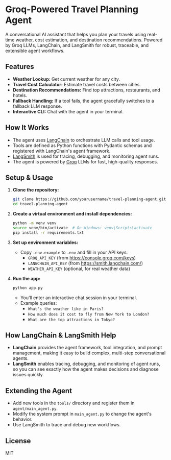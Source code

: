 # Groq-Powered Travel Planning Agent

A conversational AI assistant that helps you plan your travels using real-time weather, cost estimation, and destination recommendations. Powered by Groq LLMs, LangChain, and LangSmith for robust, traceable, and extensible agent workflows.

## Features
- **Weather Lookup:** Get current weather for any city.
- **Travel Cost Calculator:** Estimate travel costs between cities.
- **Destination Recommendations:** Find top attractions, restaurants, and hotels.
- **Fallback Handling:** If a tool fails, the agent gracefully switches to a fallback LLM response.
- **Interactive CLI:** Chat with the agent in your terminal.

## How It Works
- The agent uses [LangChain](https://github.com/langchain-ai/langchain) to orchestrate LLM calls and tool usage.
- Tools are defined as Python functions with Pydantic schemas and registered with LangChain's agent framework.
- [LangSmith](https://smith.langchain.com/) is used for tracing, debugging, and monitoring agent runs.
- The agent is powered by [Groq](https://groq.com/) LLMs for fast, high-quality responses.

## Setup & Usage
1. **Clone the repository:**
   ```bash
   git clone https://github.com/yourusername/travel-planning-agent.git
   cd travel-planning-agent
   ```
2. **Create a virtual environment and install dependencies:**
   ```bash
   python -m venv venv
   source venv/bin/activate  # On Windows: venv\Scripts\activate
   pip install -r requirements.txt
   ```
3. **Set up environment variables:**
   - Copy `.env.example` to `.env` and fill in your API keys:
     - `GROQ_API_KEY` (from https://console.groq.com/keys)
     - `LANGCHAIN_API_KEY` (from https://smith.langchain.com/)
     - `WEATHER_API_KEY` (optional, for real weather data)

4. **Run the app:**
   ```bash
   python app.py
   ```
   - You'll enter an interactive chat session in your terminal.
   - Example queries:
     - `What's the weather like in Paris?`
     - `How much does it cost to fly from New York to London?`
     - `What are the top attractions in Tokyo?`

## How LangChain & LangSmith Help
- **LangChain** provides the agent framework, tool integration, and prompt management, making it easy to build complex, multi-step conversational agents.
- **LangSmith** enables tracing, debugging, and monitoring of agent runs, so you can see exactly how the agent makes decisions and diagnose issues quickly.

## Extending the Agent
- Add new tools in the `tools/` directory and register them in `agent/main_agent.py`.
- Modify the system prompt in `main_agent.py` to change the agent's behavior.
- Use LangSmith to trace and debug new workflows.

## License
MIT 